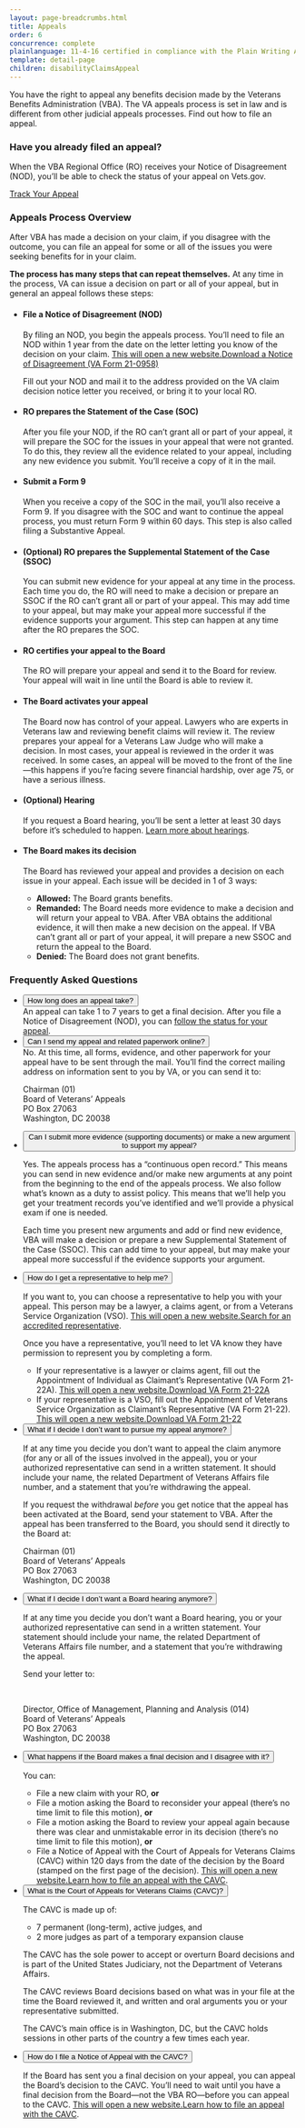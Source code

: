 ```yaml
---
layout: page-breadcrumbs.html
title: Appeals
order: 6
concurrence: complete
plainlanguage: 11-4-16 certified in compliance with the Plain Writing Act
template: detail-page
children: disabilityClaimsAppeal
---
```


<div class="va-introtext">
You have the right to appeal any benefits decision made by the Veterans Benefits Administration (VBA). The VA appeals process is set in law and is different from other judicial appeals processes. Find out how to file an appeal.
</div>

<div class="feature" markdown="0">

### Have you already filed an appeal?

When the VBA Regional Office (RO) receives your Notice of Disagreement (NOD), you’ll be able to check the status of your appeal on Vets.gov.

<a class="usa-button-primary" href="/track-claims">Track Your Appeal</a>
</div>

<h3>Appeals Process Overview</h3>
<p>
After VBA has made a decision on your claim, if you disagree with the outcome, you can file an appeal for some or all of the issues you were seeking benefits for in your claim.
</p>
<p><strong>The process has many steps that can repeat themselves.</strong> At any time in the process, VA can issue a decision on part or all of your appeal, but in general an appeal follows these steps:</p>

<ul class="vertical-list-group more-bottom-cushion">
  <li class="list-group-item">
    <div>
      <h4>File a Notice of Disagreement (NOD)</h4>
      <p>
        By filing an NOD, you begin the appeals process. You’ll need to file an NOD within 1 year from the date on the letter letting you know of the decision on your claim. <a href="https://www.vba.va.gov/pubs/forms/VBA-21-0958-ARE.pdf"><span class="usa-sr-only">This will open a new website.</span>Download a Notice of Disagreement (VA Form 21-0958)</a>
      </p>
      <p>Fill out your NOD and mail it to the address provided on the VA claim decision notice letter you received, or bring it to your local RO.</p>
    </div>
  </li>
  <li class="list-group-item">
    <h4>RO prepares the Statement of the Case (SOC)</h4>
    <p>
      After you file your NOD, if the RO can’t grant all or part of your appeal, it will prepare the SOC for the issues in your appeal that were not granted. To do this, they review all the evidence related to your appeal, including any new evidence you submit. You’ll receive a copy of it in the mail.
    </p>
  </li>
  <li class="list-group-item">
    <h4>Submit a Form 9</h4>
    <p>
      When you receive a copy of the SOC in the mail, you’ll also receive a Form 9. If you disagree with the SOC and want to continue the appeal process, you must return Form 9 within 60 days. This step is also called filing a Substantive Appeal.
    </p>
  </li>
  <li class="list-group-item">
    <h4>(Optional) RO prepares the Supplemental Statement of the Case (SSOC)</h4>
    <p>
      You can submit new evidence for your appeal at any time in the process. Each time you do, the RO will need to make a decision or prepare an SSOC if the RO can’t grant all or part of your appeal. This may add time to your appeal, but may make your appeal more successful if the evidence supports your argument. This step can happen at any time after the RO prepares the SOC.
    </p>
  </li>
  <li class="list-group-item">
    <h4>RO certifies your appeal to the Board</h4>
    <p>
      The RO will prepare your appeal and send it to the Board for review. Your appeal will wait in line until the Board is able to review it.
    </p>
  </li>
  <li class="list-group-item">
    <h4>The Board activates your appeal</h4>
    <p>
      The Board now has control of your appeal. Lawyers who are experts in Veterans law and reviewing benefit claims will review it. The review prepares your appeal for a Veterans Law Judge who will make a decision. In most cases, your appeal is reviewed in the order it was received. In some cases, an appeal will be moved to the front of the line—this happens if you’re facing severe financial hardship, over age 75, or have a serious illness.
    </p>
  </li>
  <li class="list-group-item">
    <h4>(Optional) Hearing</h4>
    <p>
      If you request a Board hearing, you’ll be sent a letter at least 30 days before it’s scheduled to happen. <a href="/disability-benefits/claims-appeal/hearings/">Learn more about hearings</a>.
    </p>
  </li>
  <li class="list-group-item">
    <h4>The Board makes its decision</h4>
    <p>
      The Board has reviewed your appeal and provides a decision on each issue in your appeal. Each issue will be decided in 1 of 3 ways:
    </p>
    <ul>
      <li><strong>Allowed:</strong> The Board grants benefits.</li>
      <li><strong>Remanded:</strong> The Board needs more evidence to make a decision and will return your appeal to VBA. After VBA obtains the additional evidence, it will then make a new decision on the appeal. If VBA can’t grant all or part of your appeal, it will prepare a new SSOC and return the appeal to the Board.</li>
      <li><strong>Denied:</strong> The Board does not grant benefits.</li>
    </ul>
  </li>
</ul>

### Frequently Asked Questions

<div class="usa-accordion">
  <ul class="usa-unstyled-list">
    <li>
      <button class="usa-button-unstyled usa-accordion-button" aria-controls="dbq1">How long does an appeal take?</button>
      <div id="dbq1" class="usa-accordion-content">
        An appeal can take 1 to 7 years to get a final decision. After you file a Notice of Disagreement (NOD), you can <a href="/track-claims">follow the status for your appeal</a>.
      </div>
    </li>
    <li>
      <button class="usa-button-unstyled usa-accordion-button" aria-controls="dbq2">Can I send my appeal and related paperwork online?</button>
      <div id="dbq2" class="usa-accordion-content">
        No. At this time, all forms, evidence, and other paperwork for your appeal have to be sent through the mail. You’ll find the correct mailing address on information sent to you by VA, or you can send it to:<br/>
        <p class="va-address-block">
          Chairman (01)<br/>
          Board of Veterans’ Appeals<br/>
          PO Box 27063<br/>
          Washington, DC 20038<br/>
        </p>
      </div>
    </li>
    <li>
      <button class="usa-button-unstyled usa-accordion-button" aria-controls="dbq3">Can I submit more evidence (supporting documents) or make a new argument to support my appeal?</button>
      <div id="dbq3" class="usa-accordion-content">
        <p>Yes. The appeals process has a “continuous open record.” This means you can send in new evidence and/or make new arguments at any point from the beginning to the end of the appeals process. We also follow what’s known as a duty to assist policy. This means that we’ll help you get your treatment records you’ve identified and we’ll provide a physical exam if one is needed.</p>
        <p>Each time you present new arguments and add or find new evidence, VBA will make a decision or prepare a new Supplemental Statement of the Case (SSOC). This can add time to your appeal, but may make your appeal more successful if the evidence supports your argument.</p>
      </div>
    </li>
    <li>
      <button class="usa-button-unstyled usa-accordion-button" aria-controls="dbq4">How do I get a representative to help me?</button>
      <div id="dbq4" class="usa-accordion-content">
        <p>If you want to, you can choose a representative to help you with your appeal. This person may be a lawyer, a claims agent, or from a Veterans Service Organization (VSO). <a href="https://www.va.gov/ogc/apps/accreditation/index.asp"><span class="usa-sr-only">This will open a new website.</span>Search for an accredited representative</a>.</p>
        <p>Once you have a representative, you’ll need to let VA know they have permission to represent you by completing a form.</p>
        <ul>
          <li>If your representative is a lawyer or claims agent, fill out the Appointment of Individual as Claimant’s Representative (VA Form 21-22A). <a href="https://www.vba.va.gov/pubs/forms/VBA-21-22A-ARE.pdf"><span class="usa-sr-only">This will open a new website.</span>Download VA Form 21-22A</a></li>
          <li>If your representative is a VSO, fill out the Appointment of Veterans Service Organization as Claimant’s Representative (VA Form 21-22). <a href="https://www.vba.va.gov/pubs/forms/VBA-21-22-ARE.pdf"><span class="usa-sr-only">This will open a new website.</span>Download VA Form 21-22</a></li>
        </ul>
      </div>
    </li>
    <li>
      <button class="usa-button-unstyled usa-accordion-button" aria-controls="dbq5">What if I decide I don’t want to pursue my appeal anymore?</button>
      <div id="dbq5" class="usa-accordion-content">
        <p>If at any time you decide you don’t want to appeal the claim anymore (for any or all of the issues involved in the appeal), you or your authorized representative can send in a written statement. It should include your name, the related Department of Veterans Affairs file number, and a statement that you’re withdrawing the appeal.</p>
        <p>If you request the withdrawal <em>before</em> you get notice that the appeal has been activated at the Board, send your statement to VBA. After the appeal has been transferred to the Board, you should send it directly to the Board at:</p>
        <p class="va-address-block">
          Chairman (01)<br/>
          Board of Veterans’ Appeals<br/>
          PO Box 27063<br/>
          Washington, DC 20038<br/>
        </p>
      </div>
    </li>
    <li>
      <button class="usa-button-unstyled usa-accordion-button" aria-controls="dbq6">What if I decide I don’t want a Board hearing anymore?</button>
      <div id="dbq6" class="usa-accordion-content">
        <p>If at any time you decide you don’t want a Board hearing, you or your authorized representative can send in a written statement. Your statement should include your name, the related Department of Veterans Affairs file number, and a statement that you’re withdrawing the appeal.</p>
        <p>Send your letter to:</p><br>
        <p class="va-address-block">
          Director, Office of Management, Planning and Analysis (014)<br/>
          Board of Veterans’ Appeals<br/>
          PO Box 27063<br/>
          Washington, DC 20038<br/>
        </p>
      </div>
    </li>
    <li>
      <button class="usa-button-unstyled usa-accordion-button" aria-controls="dbq7">What happens if the Board makes a final decision and I disagree with it?</button>
      <div id="dbq7" class="usa-accordion-content">
        <p>You can:</p>
        <ul>
          <li>File a new claim with your RO, <strong>or</strong></li>
          <li>File a motion asking the Board to reconsider your appeal (there’s no time limit to file this motion), <strong>or</strong></li>
          <li>File a motion asking the Board to review your appeal again because there was clear and unmistakable error in its decision (there’s no time limit to file this motion), <strong>or</strong></li>
          <li>File a Notice of Appeal with the Court of Appeals for Veterans Claims (CAVC) within 120 days from the date of the decision by the Board (stamped on the first page of the decision). <a href="https://www.uscourts.cavc.gov/appeal.php"><span class="usa-sr-only">This will open a new website.</span>Learn how to file an appeal with the CAVC</a>.</li>
        </ul>
      </div>
    </li>
    <li>
      <button class="usa-button-unstyled usa-accordion-button" aria-controls="dbq8">What is the Court of Appeals for Veterans Claims (CAVC)?</button>
      <div id="dbq8" class="usa-accordion-content">
        <p>The CAVC is made up of:</p>
        <ul>
          <li>7 permanent (long-term), active judges, and</li>
          <li>2 more judges as part of a temporary expansion clause</li>
        </ul>
        <p>The CAVC has the sole power to accept or overturn Board decisions and is part of the United States Judiciary, not the Department of Veterans Affairs.</p>
        <p>The CAVC reviews Board decisions based on what was in your file at the time the Board reviewed it, and written and oral arguments you or your representative submitted.</p>
        <p>The CAVC’s main office is in Washington, DC, but the CAVC holds sessions in other parts of the country a few times each year.</p>
      </div>
    </li>
    <li>
      <button class="usa-button-unstyled usa-accordion-button" aria-controls="dbq9">How do I file a Notice of Appeal with the CAVC?</button>
      <div id="dbq9" class="usa-accordion-content">
        <p>If the Board has sent you a final decision on your appeal, you can appeal the Board’s decision to the CAVC. You’ll need to wait until you have a final decision from the Board—not the VBA RO—before you can appeal to the CAVC. <a href="https://www.uscourts.cavc.gov/appeal.php"><span class="usa-sr-only">This will open a new website.</span>Learn how to file an appeal with the CAVC</a>.</p>
      </div>
    </li>
  </ul>
</div>


<script src="https://standards.usa.gov/assets/js/vendor/uswds.min.js" type="text/javascript"></script>

<!--- TODO: find a proper place to import USWDS JS for static pages -->
